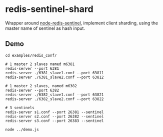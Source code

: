 # redis-sentinel-shard

Wrapper around [node-redis-sentinel](https://github.com/ortoo/node-redis-sentinel), implement client sharding, using the master name of sentinel as hash input.

## Demo


    cd examples/redis_conf/

    # 1 master 2 slaves named m6381
    redis-server --port 6381
    redis-server ./6381_slave1.conf --port 63811
    redis-server ./6381_slave2.conf --port 63812

    # 1 master 2 slaves, named m6382
    redis-server --port 6382
    redis-server ./6382_slave1.conf --port 63821
    redis-server ./6382_slave2.conf --port 63822

    # 3 sentinels
    redis-server s1.conf --port 26381 --sentinel
    redis-server s2.conf --port 26382 --sentinel
    redis-server s3.conf --port 26383 --sentinel

    node ../demo.js
